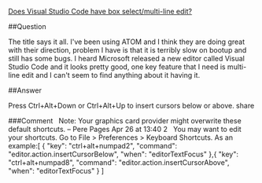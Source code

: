 [Does Visual Studio Code have box select/multi-line edit?](http://stackoverflow.com/questions/30384442/does-visual-studio-code-have-box-select-multi-line-edit)

##Question

The title says it all. I've been using ATOM and I think they are doing great with their direction, 
problem I have is that it is terribly slow on bootup and still has some bugs. I heard Microsoft
released a new editor called Visual Studio Code and it looks pretty good, one key feature that
I need is multi-line edit and I can't seem to find anything about it having it.

##Answer


Press Ctrl+Alt+Down or Ctrl+Alt+Up to insert cursors below or above.
share

###Comment
  
Note: Your graphics card provider might overwrite these default shortcuts. – Pere Pages Apr 26 at 13:40 
2 
  
You may want to edit your shortcuts. Go to File > Preferences > Keyboard Shortcuts. As an example:[ { "key": "ctrl+alt+numpad2", "command": "editor.action.insertCursorBelow", "when": "editorTextFocus" },{ "key": "ctrl+alt+numpad8", "command": "editor.action.insertCursorAbove", "when": "editorTextFocus" } ] 
